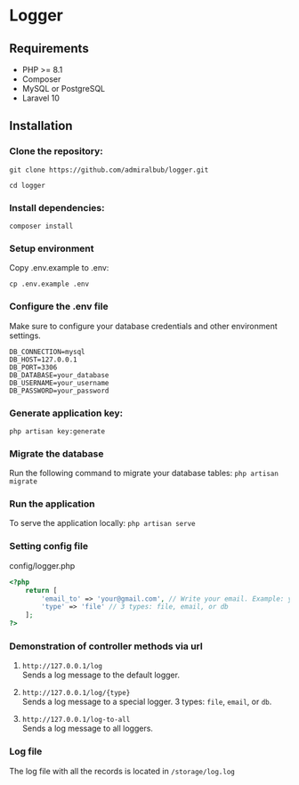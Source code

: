 # Logger

## Requirements

+ PHP >= 8.1
+ Composer
+ MySQL or PostgreSQL
+ Laravel 10

## Installation

### Clone the repository: 

`git clone https://github.com/admiralbub/logger.git`

`cd logger`

### Install dependencies: 

`composer install`

### Setup environment

Copy .env.example to .env:

`cp .env.example .env`

### Configure the .env file
Make sure to configure your database credentials and other environment settings.

```
DB_CONNECTION=mysql
DB_HOST=127.0.0.1
DB_PORT=3306
DB_DATABASE=your_database
DB_USERNAME=your_username
DB_PASSWORD=your_password
```

### Generate application key:
`php artisan key:generate`

### Migrate the database

Run the following command to migrate your database tables:
`php artisan migrate`


### Run the application

To serve the application locally:
`php artisan serve`

### Setting config file

config/logger.php

```php
<?php 
    return [
        'email_to' => 'your@gmail.com', // Write your email. Example: your@gmail.com
        'type' => 'file' // 3 types: file, email, or db
    ];
?>
```

### Demonstration of controller methods via url

1. `http://127.0.0.1/log`  
   Sends a log message to the default logger.

2. `http://127.0.0.1/log/{type}`  
   Sends a log message to a special logger. 3 types: `file`, `email`, or `db`.

3. `http://127.0.0.1/log-to-all`  
   Sends a log message to all loggers.

### Log file

The log file with all the records is located in `/storage/log.log`